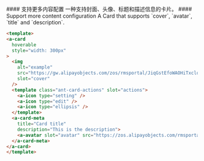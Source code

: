 <cn>
  #### 支持更多内容配置
  一种支持封面、头像、标题和描述信息的卡片。
</cn>

<us>
  #### Support more content configuration
  A Card that supports `cover`, `avatar`, `title` and `description`.
</us>

```html
<template>
<a-card
  hoverable
  style="width: 300px"
>
  <img
    alt="example"
    src="https://gw.alipayobjects.com/zos/rmsportal/JiqGstEfoWAOHiTxclqi.png"
    slot="cover"
  />
  <template class="ant-card-actions" slot="actions">
    <a-icon type="setting" />
    <a-icon type="edit" />
    <a-icon type="ellipsis" />
  </template>
  <a-card-meta
    title="Card title"
    description="This is the description">
    <a-avatar slot="avatar" src="https://zos.alipayobjects.com/rmsportal/ODTLcjxAfvqbxHnVXCYX.png" />
  </a-card-meta>
</a-card>
</template>
```

